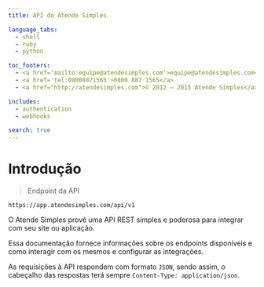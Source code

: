 ```yaml
---
title: API do Atende Simples

language_tabs:
  - shell
  - ruby
  - python

toc_footers:
  - <a href='mailto:equipe@atendesimples.com'>equipe@atendesimples.com</a>
  - <a href='tel:08008871565'>0800 887 1565</a>
  - <a href="http://atendesimples.com">© 2012 — 2015 Atende Simples</a>

includes:
  - authentication
  - webhooks

search: true
---
```


# Introdução

> Endpoint da API

```
https://app.atendesimples.com/api/v1
```

O Atende Simples provê uma API REST simples e poderosa para integrar com seu site ou aplicação.

Essa documentação fornece informações sobre os endpoints disponíveis e como interagir com os mesmos e configurar as integrações.

As requisições à API respondem com formato `JSON`, sendo assim, o cabeçalho das respostas terá sempre `Content-Type: application/json`.
